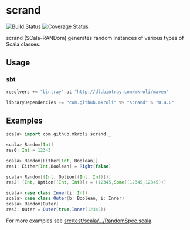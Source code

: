 scrand
======

[![Build Status](https://travis-ci.org/mkroli/scrand.svg?branch=master)](https://travis-ci.org/mkroli/scrand)
[![Coverage Status](https://coveralls.io/repos/github/mkroli/scrand/badge.svg?branch=master)](https://coveralls.io/github/mkroli/scrand?branch=master)

scrand (SCala-RANDom) generates random instances of various types of Scala classes.

Usage
-----

### sbt
```scala
resolvers += "bintray" at "http://dl.bintray.com/mkroli/maven"

libraryDependencies += "com.github.mkroli" %% "scrand" % "0.4.0"
```

Examples
--------

```scala
scala> import com.github.mkroli.scrand._

scala> Random[Int]
res0: Int = 12345

scala> Random[Either[Int, Boolean]]
res1: Either[Int,Boolean] = Right(false)

scala> Random[(Int, Option[(Int, Int)])]
res2: (Int, Option[(Int, Int)]) = (12345,Some((12345,12345)))

scala> case class Inner(i: Int)
scala> case class Outer(b: Boolean, i: Inner)
scala> Random[Outer]
res3: Outer = Outer(true,Inner(12345))
```
For more examples see [src/test/scala/.../RandomSpec.scala](https://github.com/mkroli/scrand/blob/master/src/test/scala/com/github/mkroli/scrand/RandomSpec.scala).
